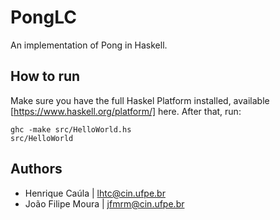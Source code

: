 # PongLC
An implementation of Pong in Haskell.

## How to run

Make sure you have the full Haskel Platform installed, available [https://www.haskell.org/platform/] here.
After that, run:

````
ghc -make src/HelloWorld.hs
src/HelloWorld
````

## Authors
- Henrique Caúla | lhtc@cin.ufpe.br
- João Filipe Moura | jfmrm@cin.ufpe.br

